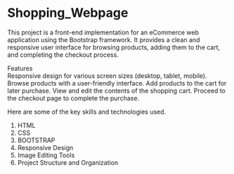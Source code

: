 # Shopping_Webpage

This project is a front-end implementation for an eCommerce web application using the Bootstrap framework. It provides a clean and responsive user interface for browsing products, adding them to the cart, and completing the checkout process.

Features <br>
<i class="fa fa-star"></i> Responsive design for various screen sizes (desktop, tablet, mobile).
<i class="fa fa-star"></i> Browse products with a user-friendly interface.
<i class="fa fa-star"></i> Add products to the cart for later purchase.
<i class="fa fa-star"></i> View and edit the contents of the shopping cart.
<i class="fa fa-star"></i> Proceed to the checkout page to complete the purchase.

Here are some of the key skills and technologies used.

1. HTML
2. CSS
3. BOOTSTRAP
4. Responsive Design
5. Image Editing Tools
6. Project Structure and Organization

